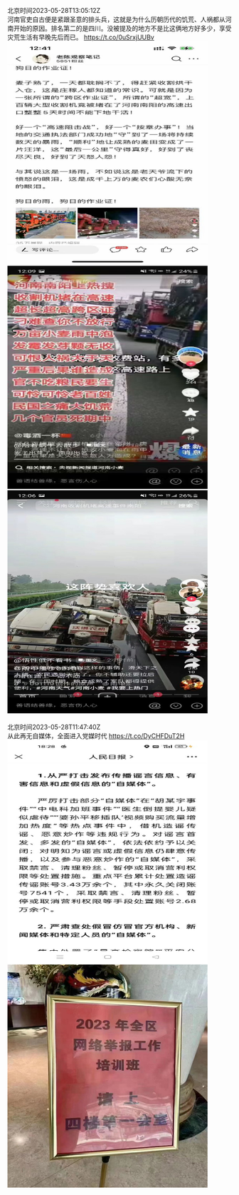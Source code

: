 北京时间2023-05-28T13:05:12Z<br>河南官吏自古便是紧跟圣意的排头兵，这就是为什么历朝历代的饥荒、人祸都从河南开始的原因。排名第二的是四川。没被提及的地方不是比这俩地方好多少，享受灾荒生活有早晚先后而已。 https://t.co/0uSrxjUUBv<br><img src='/temp/image/2023/u-Month-5/1662686439195439104_0.jpg' width='450' height='500'><img src='/temp/image/2023/u-Month-5/1662686439195439104_1.jpg' width='450' height='500'><img src='/temp/image/2023/u-Month-5/1662686439195439104_2.jpg' width='450' height='500'><br><br>北京时间2023-05-28T11:47:40Z<br>从此再无自媒体，全面进入党媒时代 https://t.co/DyCHFDuT2H<br><img src='/temp/image/2023/u-Month-5/1662666925099601920_0.jpg' width='450' height='500'><img src='/temp/image/2023/u-Month-5/1662666925099601920_1.jpg' width='450' height='500'><br><br>